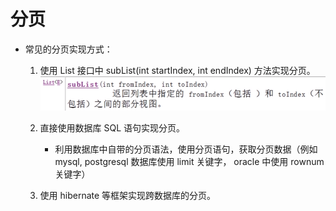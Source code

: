 # 分页

* 常见的分页实现方式：
  1. 使用 List 接口中 subList(int startIndex, int endIndex) 方法实现分页。
  ![subList](images/subList.png)

  2. 直接使用数据库 SQL 语句实现分页。
     * 利用数据库中自带的分页语法，使用分页语句，获取分页数据（例如 mysql, postgresql 数据库使用 limit 关键字， oracle 中使用 rownum 关键字）
  3. 使用 hibernate 等框架实现跨数据库的分页。
